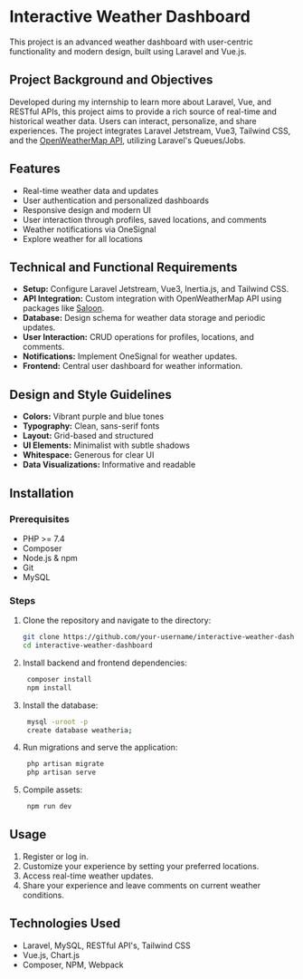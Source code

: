 # Interactive Weather Dashboard

This project is an advanced weather dashboard with user-centric functionality and modern design, built using Laravel and Vue.js.

## Project Background and Objectives

Developed during my internship to learn more about Laravel, Vue, and RESTful APIs, this project aims to provide a rich source of real-time and historical weather data. Users can interact, personalize, and share experiences. The project integrates Laravel Jetstream, Vue3, Tailwind CSS, and the [OpenWeatherMap API](https://openweathermap.org/api/one-call-3), utilizing Laravel's Queues/Jobs.

## Features

- Real-time weather data and updates
- User authentication and personalized dashboards
- Responsive design and modern UI
- User interaction through profiles, saved locations, and comments
- Weather notifications via OneSignal
- Explore weather for all locations

## Technical and Functional Requirements

- **Setup:** Configure Laravel Jetstream, Vue3, Inertia.js, and Tailwind CSS.
- **API Integration:** Custom integration with OpenWeatherMap API using packages like [Saloon](https://docs.saloon.dev/).
- **Database:** Design schema for weather data storage and periodic updates.
- **User Interaction:** CRUD operations for profiles, locations, and comments.
- **Notifications:** Implement OneSignal for weather updates.
- **Frontend:** Central user dashboard for weather information.

## Design and Style Guidelines

- **Colors:** Vibrant purple and blue tones
- **Typography:** Clean, sans-serif fonts
- **Layout:** Grid-based and structured
- **UI Elements:** Minimalist with subtle shadows
- **Whitespace:** Generous for clear UI
- **Data Visualizations:** Informative and readable

## Installation

### Prerequisites

- PHP >= 7.4
- Composer
- Node.js & npm
- Git
- MySQL

### Steps

1. Clone the repository and navigate to the directory:
   ```bash
   git clone https://github.com/your-username/interactive-weather-dashboard.git
   cd interactive-weather-dashboard
   ```
2. Install backend and frontend dependencies:
   ```bash
    composer install
    npm install
   ```
3. Install the database:
   ```bash
    mysql -uroot -p
    create database weatheria;
   ```
4. Run migrations and serve the application:
   ```bash
    php artisan migrate
    php artisan serve
   ```
5. Compile assets:
   ```bash
    npm run dev
   ```

## Usage

1. Register or log in.
2. Customize your experience by setting your preferred locations.
3. Access real-time weather updates.
4. Share your experience and leave comments on current weather conditions.

## Technologies Used

- Laravel, MySQL, RESTful API's, Tailwind CSS
- Vue.js, Chart.js
- Composer, NPM, Webpack
   
